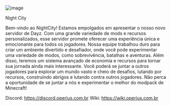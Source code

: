 ![image](https://user-images.githubusercontent.com/62969752/221251778-9c76ad2b-900a-4448-95b2-f6fe1070c3fb.png)

Night City

Bem-vindo ao NightCity! Estamos empolgados em apresentar o nosso novo servidor de Dayz. Com uma grande variedade de mods e recursos personalizados, esse servidor promete oferecer uma experiência única e emocionante para todos os jogadores.
Nossa equipe trabalhou duro para criar um ambiente divertido e desafiador, onde você pode experimentar uma variedade de modos, como sobrevivência, batalhas e aventuras. Além disso, teremos um sistema avançado de economia e recursos para tornar sua jornada ainda mais interessante.
Você poderá se juntar a outros jogadores para explorar um mundo vasto e cheio de desafios, lutando por recursos, construindo abrigos e lutando contra outros jogadores. Não perca a oportunidade de se juntar a nós e experimentar o melhor do modpack de Minecraft!

Discord: https://discord.operius.com.br
Wiki: https://wiki.operius.com.br
